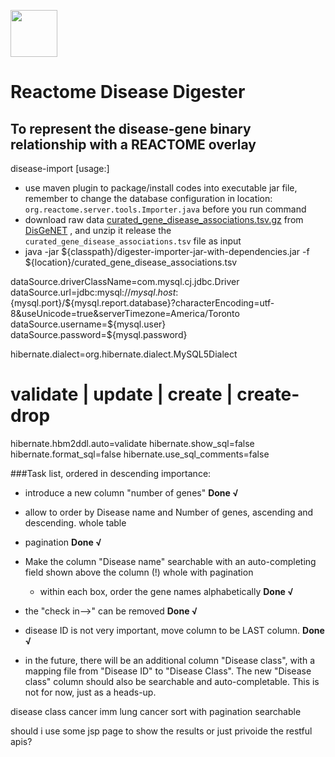 [<img src=https://user-images.githubusercontent.com/6883670/31999264-976dfb86-b98a-11e7-9432-0316345a72ea.png height=75 />](https://reactome.org)

# Reactome Disease Digester
To represent the disease-gene binary relationship with a REACTOME overlay           
---

disease-import [usage:]
- use maven plugin to package/install codes into executable jar file, remember to change the database configuration in location: `org.reactome.server.tools.Importer.java` before you run command
- download raw data [curated_gene_disease_associations.tsv.gz](http://www.disgenet.org/static/disgenet_ap1/files/downloads/curated_gene_disease_associations.tsv.gz) from [DisGeNET](http://www.disgenet.org) , and unzip it release the `curated_gene_disease_associations.tsv` file as input          
- java -jar ${classpath}/digester-importer-jar-with-dependencies.jar -f ${location}/curated_gene_disease_associations.tsv


dataSource.driverClassName=com.mysql.cj.jdbc.Driver
dataSource.url=jdbc:mysql://${mysql.host}:${mysql.port}/${mysql.report.database}?characterEncoding=utf-8&useUnicode=true&serverTimezone=America/Toronto
dataSource.username=${mysql.user}
dataSource.password=${mysql.password}

hibernate.dialect=org.hibernate.dialect.MySQL5Dialect
# validate | update | create | create-drop
hibernate.hbm2ddl.auto=validate
hibernate.show_sql=false
hibernate.format_sql=false
hibernate.use_sql_comments=false

###Task list, ordered in descending importance:

- introduce a new column "number of genes"  **Done √**

- allow to order by Disease name and Number of genes, ascending and
descending.  whole table

- pagination **Done √**

- Make the column "Disease name" searchable with an auto-completing field
shown above the column (!) whole with pagination

    - within each box, order the gene names alphabetically **Done √**

- the "check in-->" can be removed **Done √**

- disease ID is not very important, move column to be LAST column. **Done √**


- in the future, there will be an additional column "Disease class", with
a mapping file from "Disease ID" to "Disease Class". The new "Disease
class" column should also be searchable and auto-completable.  This is
not for now, just as a heads-up.

disease class 
cancer
imm
lung cancer
sort with pagination searchable

should i use some jsp page to show the results or just privoide the restful apis?